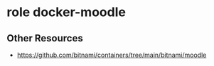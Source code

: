 # role docker-moodle

## Other Resources
- https://github.com/bitnami/containers/tree/main/bitnami/moodle